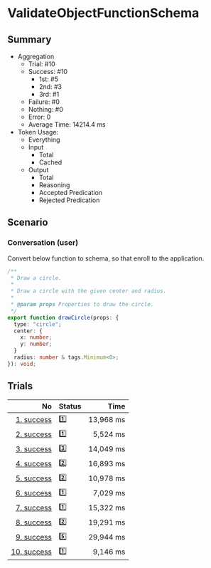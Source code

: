 # ValidateObjectFunctionSchema
## Summary
  - Aggregation
    - Trial: #10
    - Success: #10
      - 1st: #5
      - 2nd: #3
      - 3rd: #1
    - Failure: #0
    - Nothing: #0
    - Error: 0
    - Average Time: 14214.4 ms
  - Token Usage:
    - Everything
    - Input
      - Total
      - Cached
    - Output
      - Total
      - Reasoning
      - Accepted Predication
      - Rejected Predication

## Scenario
### Conversation (user)
Convert below function to schema, so that enroll to the application.

```ts
/**
 * Draw a circle.
 *
 * Draw a circle with the given center and radius.
 *
 * @param props Properties to draw the circle.
 */
export function drawCircle(props: {
  type: "circle";
  center: {
    x: number;
    y: number;
  }
  radius: number & tags.Minimum<0>;
}): void;
```

## Trials
No | Status | Time
---:|:-------|------:
[1. success](./trials/1.success.json) | 1️⃣ | 13,968 ms
[2. success](./trials/2.success.json) | 1️⃣ | 5,524 ms
[3. success](./trials/3.success.json) | 3️⃣ | 14,049 ms
[4. success](./trials/4.success.json) | 2️⃣ | 16,893 ms
[5. success](./trials/5.success.json) | 2️⃣ | 10,978 ms
[6. success](./trials/6.success.json) | 1️⃣ | 7,029 ms
[7. success](./trials/7.success.json) | 1️⃣ | 15,322 ms
[8. success](./trials/8.success.json) | 2️⃣ | 19,291 ms
[9. success](./trials/9.success.json) | 5️⃣ | 29,944 ms
[10. success](./trials/10.success.json) | 1️⃣ | 9,146 ms